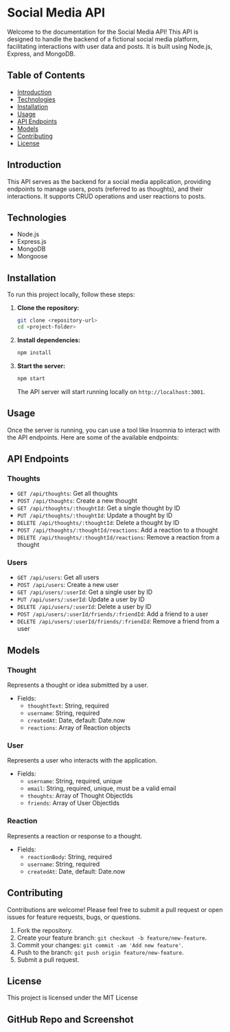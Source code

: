 # Social Media API

Welcome to the documentation for the Social Media API! This API is designed to handle the backend of a fictional social media platform, facilitating interactions with user data and posts. It is built using Node.js, Express, and MongoDB.

## Table of Contents

- [Introduction](#introduction)
- [Technologies](#technologies)
- [Installation](#installation)
- [Usage](#usage)
- [API Endpoints](#api-endpoints)
- [Models](#models)
- [Contributing](#contributing)
- [License](#license)

## Introduction

This API serves as the backend for a social media application, providing endpoints to manage users, posts (referred to as thoughts), and their interactions. It supports CRUD operations and user reactions to posts.

## Technologies

- Node.js
- Express.js
- MongoDB
- Mongoose

## Installation

To run this project locally, follow these steps:

1. **Clone the repository:**

   ```bash
   git clone <repository-url>
   cd <project-folder>
   ```

2. **Install dependencies:**

   ```bash
   npm install
   ```

3. **Start the server:**

   ```bash
   npm start
   ```

   The API server will start running locally on `http://localhost:3001`.

## Usage

Once the server is running, you can use a tool like Insomnia to interact with the API endpoints. Here are some of the available endpoints:

## API Endpoints

### Thoughts

- `GET /api/thoughts`: Get all thoughts
- `POST /api/thoughts`: Create a new thought
- `GET /api/thoughts/:thoughtId`: Get a single thought by ID
- `PUT /api/thoughts/:thoughtId`: Update a thought by ID
- `DELETE /api/thoughts/:thoughtId`: Delete a thought by ID
- `POST /api/thoughts/:thoughtId/reactions`: Add a reaction to a thought
- `DELETE /api/thoughts/:thoughtId/reactions`: Remove a reaction from a thought

### Users

- `GET /api/users`: Get all users
- `POST /api/users`: Create a new user
- `GET /api/users/:userId`: Get a single user by ID
- `PUT /api/users/:userId`: Update a user by ID
- `DELETE /api/users/:userId`: Delete a user by ID
- `POST /api/users/:userId/friends/:friendId`: Add a friend to a user
- `DELETE /api/users/:userId/friends/:friendId`: Remove a friend from a user

## Models

### Thought

Represents a thought or idea submitted by a user.

- Fields:
  - `thoughtText`: String, required
  - `username`: String, required
  - `createdAt`: Date, default: Date.now
  - `reactions`: Array of Reaction objects

### User

Represents a user who interacts with the application.

- Fields:
  - `username`: String, required, unique
  - `email`: String, required, unique, must be a valid email
  - `thoughts`: Array of Thought ObjectIds
  - `friends`: Array of User ObjectIds

### Reaction

Represents a reaction or response to a thought.

- Fields:
  - `reactionBody`: String, required
  - `username`: String, required
  - `createdAt`: Date, default: Date.now

## Contributing

Contributions are welcome! Please feel free to submit a pull request or open issues for feature requests, bugs, or questions.

1. Fork the repository.
2. Create your feature branch: `git checkout -b feature/new-feature`.
3. Commit your changes: `git commit -am 'Add new feature'`.
4. Push to the branch: `git push origin feature/new-feature`.
5. Submit a pull request.

## License

This project is licensed under the MIT License

## GitHub Repo and Screenshot
